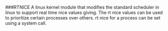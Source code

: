 ###RTNICE
A linux kernel module that modifies the standard scheduler in linux to support real time nice values giving.
The rt nice values can be used to prioritize certain processes over others. 
rt nice for a process can be set using a system call. 
